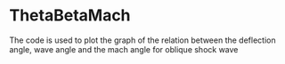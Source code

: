 # ThetaBetaMach

The code is used to plot the graph of the relation between the deflection angle, wave angle and the mach angle for oblique shock wave
